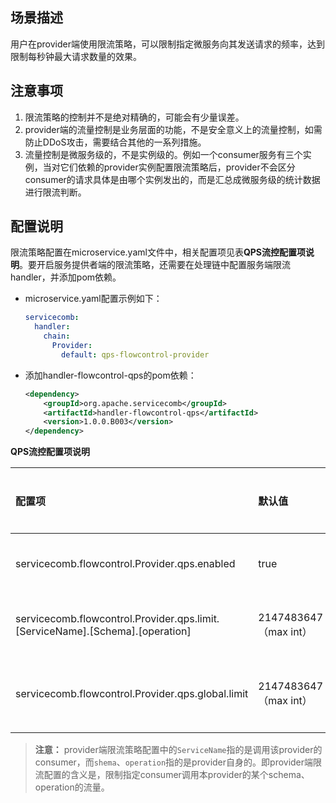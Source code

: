 ## 场景描述

用户在provider端使用限流策略，可以限制指定微服务向其发送请求的频率，达到限制每秒钟最大请求数量的效果。

## 注意事项

1. 限流策略的控制并不是绝对精确的，可能会有少量误差。
2. provider端的流量控制是业务层面的功能，不是安全意义上的流量控制，如需防止DDoS攻击，需要结合其他的一系列措施。
3. 流量控制是微服务级的，不是实例级的。例如一个consumer服务有三个实例，当对它们依赖的provider实例配置限流策略后，provider不会区分consumer的请求具体是由哪个实例发出的，而是汇总成微服务级的统计数据进行限流判断。

## 配置说明

限流策略配置在microservice.yaml文件中，相关配置项见表**QPS流控配置项说明**。要开启服务提供者端的限流策略，还需要在处理链中配置服务端限流handler，并添加pom依赖。

* microservice.yaml配置示例如下：
  ```yaml
  servicecomb:
    handler:
      chain:
        Provider:
          default: qps-flowcontrol-provider
  ```
* 添加handler-flowcontrol-qps的pom依赖：
  ```xml
  <dependency>
      <groupId>org.apache.servicecomb</groupId>
      <artifactId>handler-flowcontrol-qps</artifactId>
      <version>1.0.0.B003</version>
  </dependency>
  ```

**QPS流控配置项说明**

| 配置项 | 默认值 | 取值范围 | 是否必选 | 含义 | 注意 |
| :--- | :--- | :--- | :--- | :--- | :--- |
| servicecomb.flowcontrol.Provider.qps.enabled | true | true/false | 否 | 是否启用Provider流控 | - |
| servicecomb.flowcontrol.Provider.qps.limit.\[ServiceName\].\[Schema\].\[operation\] | 2147483647（max int） | \(0,2147483647\]，整形 | 否 | 每秒钟允许的请求数 | 支持microservice/schema/operation三个级别的配置，后者的优先级高于前者 |
| servicecomb.flowcontrol.Provider.qps.global.limit | 2147483647（max int） | \(0,2147483647\]，整形 | 否 | provider接受请求流量的全局配置 | 没有具体的流控配置时，此配置生效 |

> **注意：**
> provider端限流策略配置中的`ServiceName`指的是调用该provider的consumer，而`shema`、`operation`指的是provider自身的。即provider端限流配置的含义是，限制指定consumer调用本provider的某个schema、operation的流量。
